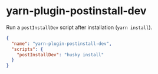 # yarn-plugin-postinstall-dev

Run a `postInstallDev` script after installation (`yarn install`).

```json
{
  "name": "yarn-plugin-postinstall-dev",
  "scripts": {
    "postInstallDev": "husky install"
  }
}
```

